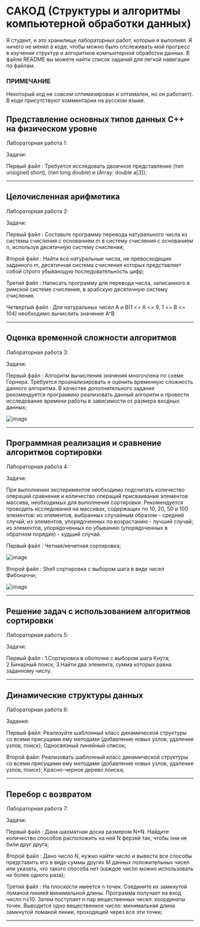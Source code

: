 # САКОД (Структуры и алгоритмы компьютерной обработки данных)

Я студент, и это хранилище лабораторных работ, которые я выполнял. Я ничего не менял в коде, чтобы можно было отслеживать мой прогресс в изучении структур и алгоритмов компьютерной обработки данных.  В файле README вы можете найти список заданий для легкой навигации по файлам.

### ПРИМЕЧАНИЕ
Некоторый код не совсем оптимизирован и оптимален, но он работает).
В коде присутствуют комментарии на русском языке. 

## Представление основных типов данных C++ на физическом уровне
Лабораторная работа 1:

Задачи:

Первый файл :
Требуется исследовать двоичное представление (тип unsigned short), (тип long double) и (Array: double a[3]); 

 ----------------------------------------------------------------------------------------------------------------------------------------------------------
 ## Целочисленная арифметика
Лабораторная работа 2: 

Задачи:

Первый файл : 
Составьте программу перевода натурального числа из системы счисления с основанием m в систему счисления с основанием n, используя десятичную систему счисления;

Второй файл :
Найти все натуральные числа, не превосходящие заданного m, десятичная система счисления которых представляет собой строго убывающую последовательность цифр;

Третий файл :
Написать программу для перевода числа, записанного в римской системе счисления, в арабскую десятичную систему счисления.

Четвертый файл :
Для натуральных чисел A и B(1 <= A <= 9, 1 <= B <= 104) необходимо вычислить значение A^B.
   
----------------------------------------------------------------------------------------------------------------------------------------------------------
## Оценка временной сложности алгоритмов
Лабораторная работа 3:

Задачи:

Первый файл :
Алгоритм вычисления значения многочлена по схеме Горнера.
Требуется проанализировать и оценить временную сложность данного алгоритма. В качестве дополнительного задания рекомендуется программно реализовать данный алгоритм и провести исследование времени работы в зависимости от размера входных данных;


![image](https://user-images.githubusercontent.com/122534600/212535253-42b93ad2-afef-48ce-9a8e-37fbc0e4ee96.png)

 ----------------------------------------------------------------------------------------------------------------------------------------------------------
 ## Программная реализация и сравнение алгоритмов сортировки
Лабораторная работа 4:

Задачи:  

При выполнении экспериментов необходимо подсчитать количество операций сравнения и количество операций присваивания элементов массива, необходимых для выполнения сортировки. Рекомендуется проводить исследования на массивах, содержащих по 10, 20, 50 и 100 элементов:
из элементов, выбранных случайным образом - средний случай;
из элементов, упорядоченных по возрастанию - лучший случай;
из элементов, упорядоченных по убыванию (упорядоченных в обратном порядке) - худший случай.

Первый файл : Четная/нечетная сортировка;

![image](https://user-images.githubusercontent.com/122534600/212535366-c575b575-279e-4d7a-902a-f3c5996b592e.png)


Второй файл : Shell сортировка с выбором шага в виде чисел Фибоначчи;

![image](https://user-images.githubusercontent.com/122534600/212535427-a4b8b331-d44b-4818-ab87-3a5f4e45e9e6.png)


 ----------------------------------------------------------------------------------------------------------------------------------------------------------
 ## Решение задач с использованием алгоритмов сортировки
Лабораторная работа 5:

Задачи: 

Первый файл : 
1.Сортировка в оболочке с выбором шага Кнута;
2.Бинарный поиск;
3.Найти два элемента, сумма которых равна заданному числу.


 ----------------------------------------------------------------------------------------------------------------------------------------------------------
 ## Динамические структуры данных
Лабораторная работа 6:

Задания:

Первый файл: Реализуйте шаблонный класс динамической структуры со всеми присущими ему методами (добавление новых узлов, удаление узлов, поиск);
Односвязный линейный список;
		   
Второй файл: Реализовать шаблонный класс динамической структуры со всеми присущими ему методами (добавление новых узлов, удаление узлов, поиск);
Красно-черное дерево поиска;

 ----------------------------------------------------------------------------------------------------------------------------------------------------------
 ## Перебор с возвратом
Лабораторная работа 7:

Задачи:

Первый файл : 
Дана шахматная доска размером N*N. Найдите количество способов расположить на ней N ферзей так, чтобы они не били друг друга;

Второй файл :
Дано число N, нужно найти число и вывести все способы представить его в виде суммы других M данных положительных чисел или указать, что такого способа нет (каждое число можно использовать не более одного раза);

Третий файл :
На плоскости имеется n точек. Соедините их замкнутой ломаной линией минимальной длины. Программа получает на вход число n≤10. Затем поступает n пар вещественных чисел: координаты точек.
Выводится одно вещественное число: минимальная длина замкнутой ломаной линии, проходящей через все эти точки;

 ----------------------------------------------------------------------------------------------------------------------------------------------------------
